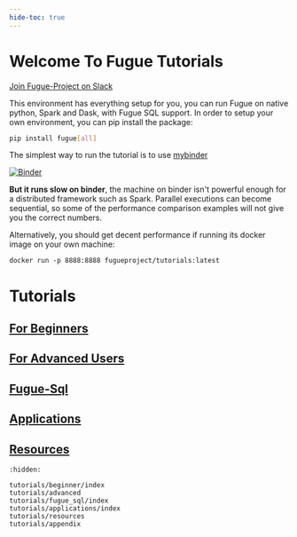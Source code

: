 ```yaml
---
hide-toc: true
---
```


# Welcome To Fugue Tutorials

[Join Fugue-Project on Slack](https://join.slack.com/t/fugue-project/shared_invite/zt-ffo2ik1d-maSsCykv_p7kXpnmIjKAug)

This environment has everything setup for you, you can run Fugue on native python, Spark and Dask, with Fugue SQL support. In order to setup your own environment, you can pip install the package:

```bash
pip install fugue[all]
```

The simplest way to run the tutorial is to use [mybinder](https://mybinder.org/v2/gh/fugue-project/tutorials/master)

[![Binder](https://mybinder.org/badge_logo.svg)](https://mybinder.org/v2/gh/fugue-project/tutorials/master)

**But it runs slow on binder**, the machine on binder isn't powerful enough for
a distributed framework such as Spark. Parallel executions can become sequential, so some of the
performance comparison examples will not give you the correct numbers.

Alternatively, you should get decent performance if running its docker image on your own machine:

```
docker run -p 8888:8888 fugueproject/tutorials:latest
```

# Tutorials

## [For Beginners](tutorials/beginner/index.ipynb)

## [For Advanced Users](tutorials/advanced.ipynb)

## [Fugue-Sql](tutorials/fugue_sql/index.ipynb)

## [Applications](tutorials/applications/index.md)

## [Resources](tutorials/resources.md)

```{toctree}
:hidden:

tutorials/beginner/index
tutorials/advanced
tutorials/fugue_sql/index
tutorials/applications/index
tutorials/resources
tutorials/appendix
```
